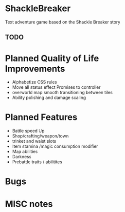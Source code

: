 # ShackleBreaker
Text adventure game based on the Shackle Breaker story

## TODO

# Planned Quality of Life Improvements
* Alphabetize CSS rules
* Move all status effect Promises to controller
* overworld map smooth transitioning between tiles
* Ability polishing and damage scaling


# Planned Features
* Battle speed Up
* Shop/crafting/weapon/town
* trinket and waist slots
* Item stamina /magic consumption modifier
* Map abilities
* Darkness
* Prebattle traits / abilitites




# Bugs



# MISC notes
